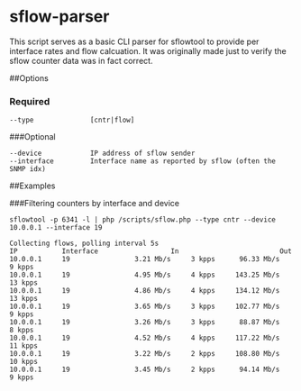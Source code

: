 # sflow-parser

This script serves as a basic CLI parser for sflowtool to provide per interface rates and flow calcuation. It was originally made just to verify the sflow counter data was in fact correct.

##Options

### Required

    --type              [cntr|flow]

###Optional

    --device            IP address of sflow sender
    --interface         Interface name as reported by sflow (often the SNMP idx)

##Examples

###Filtering counters by interface and device

    sflowtool -p 6341 -l | php /scripts/sflow.php --type cntr --device 10.0.0.1 --interface 19

    Collecting flows, polling interval 5s
    IP           Interface                  In                         Out
    10.0.0.1     19                3.21 Mb/s     3 kpps      96.33 Mb/s     9 kpps
    10.0.0.1     19                4.95 Mb/s     4 kpps     143.25 Mb/s    13 kpps
    10.0.0.1     19                4.86 Mb/s     4 kpps     134.12 Mb/s    13 kpps
    10.0.0.1     19                3.65 Mb/s     3 kpps     102.77 Mb/s     9 kpps
    10.0.0.1     19                3.26 Mb/s     3 kpps      88.87 Mb/s     8 kpps
    10.0.0.1     19                4.52 Mb/s     4 kpps     117.22 Mb/s    11 kpps
    10.0.0.1     19                3.22 Mb/s     2 kpps     108.80 Mb/s    10 kpps
    10.0.0.1     19                3.45 Mb/s     2 kpps      94.14 Mb/s     9 kpps


